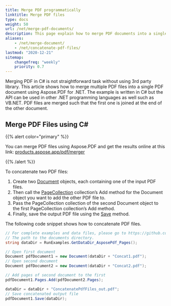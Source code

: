 ```yaml
---
title: Merge PDF programmatically
linktitle: Merge PDF files
type: docs
weight: 50
url: /net/merge-pdf-documents/
description: This page explain how to merge PDF documents into a single PDF file with C# or VB.NET.
aliases:
    - /net/merge-document/
    - /net/concatenate-pdf-files/
lastmod: "2020-12-21"
sitemap:
    changefreq: "weekly"
    priority: 0.7
---
```


Merging PDF in C# is not straightforward task without using 3rd party library.
This article shows how to merge multiple PDF files into a single PDF document using Aspose.PDF for .NET. The example is written in C# but the API can be used in other .NET programming languages as well such as VB.NET. PDF files are merged such that the first one is joined at the end of the other document.

## Merge PDF Files using C#

{{% alert color="primary" %}}

You can merge PDF files using Aspose.PDF and get the results online at this link: [products.aspose.app/pdf/merger](https://products.aspose.app/pdf/merger)

{{% /alert %}}

To concatenate two PDF files:

1. Create two [Document](https://apireference.aspose.com/net/pdf/aspose.pdf/document)  objects, each containing one of the input PDF files.
1. Then call the [PageCollection](https://apireference.aspose.com/net/pdf/aspose.pdf/pagecollection) collection’s Add method for the Document object you want to add the other PDF file to.
1. Pass the PageCollection collection of the second Document object to the first PageCollection collection’s Add method.
1. Finally, save the output PDF file using the [Save](https://apireference.aspose.com/net/pdf/aspose.pdf.document/save/methods/4) method.

The following code snippet shows how to concatenate PDF files.

```csharp
// For complete examples and data files, please go to https://github.com/aspose-pdf/Aspose.PDF-for-.NET
// The path to the documents directory.
string dataDir = RunExamples.GetDataDir_AsposePdf_Pages();

// Open first document
Document pdfDocument1 = new Document(dataDir + "Concat1.pdf");
// Open second document
Document pdfDocument2 = new Document(dataDir + "Concat2.pdf");

// Add pages of second document to the first
pdfDocument1.Pages.Add(pdfDocument2.Pages);

dataDir = dataDir + "ConcatenatePdfFiles_out.pdf";
// Save concatenated output file
pdfDocument1.Save(dataDir);
```
